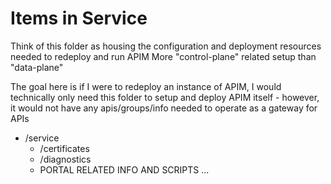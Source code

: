 # Items in Service

Think of this folder as housing the configuration and deployment resources needed to redeploy and run APIM
More "control-plane" related setup than "data-plane"

The goal here is if I were to redeploy an instance of APIM, I would technically only need this folder to setup and deploy APIM itself - however, it would not have any apis/groups/info needed to operate as a gateway for APIs

- /service
    - /certificates
    - /diagnostics
    - PORTAL RELATED INFO AND SCRIPTS
    ...
